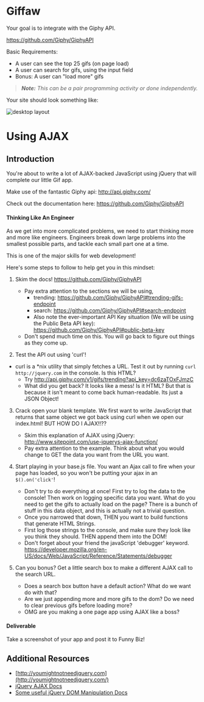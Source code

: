 # Giffaw

Your goal is to integrate with the Giphy API.

https://github.com/Giphy/GiphyAPI

Basic Requirements:

* A user can see the top 25 gifs (on page load)
* A user can search for gifs, using the input field
* Bonus: A user can "load more" gifs

> ***Note:*** _This can be a pair programming activity or done independently._

Your site should look something like:

![desktop layout](/layout_goal.png)

# Using AJAX

## Introduction

You're about to write a lot of AJAX-backed JavaScript using jQuery that will complete our little Gif app.

Make use of the fantastic Giphy api:
http://api.giphy.com/

Check out the documentation here:
https://github.com/Giphy/GiphyAPI

#### Thinking Like An Engineer

As we get into more complicated problems, we need to start thinking more and more like engineers. Engineers break down large problems into the smallest possible parts, and tackle each small part one at a time.

This is one of the major skills for web development!

Here's some steps to follow to help get you in this mindset:

1. Skim the docs! https://github.com/Giphy/GiphyAPI
	- Pay extra attention to the sections we will be using,
		- trending: https://github.com/Giphy/GiphyAPI#trending-gifs-endpoint
		- search: https://github.com/Giphy/GiphyAPI#search-endpoint
		- Also note the ever-important API Key situation (We will be using the Public Beta API key): https://github.com/Giphy/GiphyAPI#public-beta-key
	- Don't spend much time on this. You will go back to figure out things as they come up.

2. Test the API out using 'curl'!
  - curl is a *nix utility that simply fetches a URL.  Test it out by running `curl http://jquery.com` in the console.  Is this HTML?
	- Try http://api.giphy.com/v1/gifs/trending?api_key=dc6zaTOxFJmzC
	- What did you get back? It looks like a mess! Is it HTML?  But that is because it isn't meant to come back human-readable. Its just a JSON Object!

3. Crack open your blank template. We first want to write JavaScript that returns that same object we got back using curl when we open our index.html! BUT HOW DO I AJAX!!??
	- Skim this explanation of AJAX using jQuery: http://www.sitepoint.com/use-jquerys-ajax-function/
	- Pay extra attention to the example. Think about what you would change to GET the data you want from the URL you want.

4. Start playing in your base.js file. You want an Ajax call to fire when your page has loaded, so you won't be putting your ajax in an `$().on('click'`!
	- Don't try to do everything at once! First try to log the data to the console! Then work on logging specific data you want. What do you need to get the gifs to actually load on the page? There is a bunch of stuff in this data object, and this is actually not a trivial question.
	- Once you narrowed that down, THEN you want to build functions that generate HTML Strings.
	- First log those strings to the console, and make sure they look like you think they should. THEN append them into the DOM!
	- Don't forget about your friend the javaScript 'debugger' keyword. https://developer.mozilla.org/en-US/docs/Web/JavaScript/Reference/Statements/debugger

5. Can you bonus? Get a little search box to make a different AJAX call to the search URL.
	- Does a search box button have a default action? What do we want do with that?
	- Are we just appending more and more gifs to the dom? Do we need to clear previous gifs before loading more?
	- OMG are you making a one page app using AJAX like a boss?

#### Deliverable

Take a screenshot of your app and post it to Funny Biz!

## Additional Resources

- [http://youmightnotneedjquery.com](http://youmightnotneedjquery.com/)
- [jQuery AJAX Docs](http://api.jquery.com/jquery.ajax/)
- [Some useful jQuery DOM Manipulation Docs](http://api.jquery.com/prepend/)
